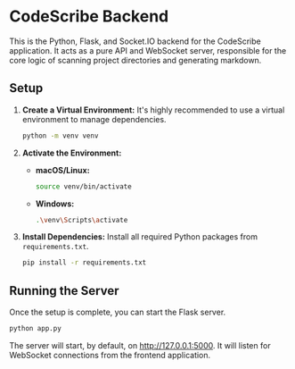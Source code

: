 # CodeScribe Backend

This is the Python, Flask, and Socket.IO backend for the CodeScribe application. It acts as a pure API and WebSocket server, responsible for the core logic of scanning project directories and generating markdown.

## Setup

1.  **Create a Virtual Environment:**
    It's highly recommended to use a virtual environment to manage dependencies.

    ```bash
    python -m venv venv
    ```

2.  **Activate the Environment:**
    *   **macOS/Linux:**
        ```bash
        source venv/bin/activate
        ```
    *   **Windows:**
        ```bash
        .\venv\Scripts\activate
        ```

3.  **Install Dependencies:**
    Install all required Python packages from `requirements.txt`.

    ```bash
    pip install -r requirements.txt
    ```

## Running the Server

Once the setup is complete, you can start the Flask server.

```bash
python app.py
```

The server will start, by default, on http://127.0.0.1:5000. It will listen for WebSocket connections from the frontend application.
